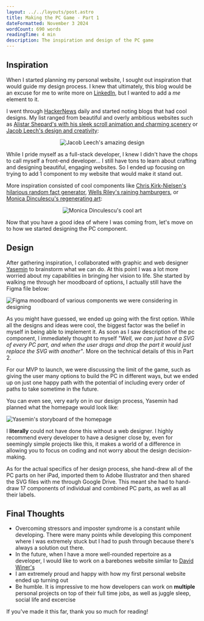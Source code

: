 ```yaml
---
layout: ../../layouts/post.astro
title: Making the PC Game - Part 1
dateFormatted: November 3 2024
wordCount: 690 words
readingTime: 4 min
description: The inspiration and design of the PC game
---
```


## Inspiration

When I started planning my personal website, I sought out inspiration that would guide my design process. I knew that ultimately, this blog would be an excuse for me to write more on [LinkedIn](https://www.linkedin.com/in/marwan-elkhodary/), but I wanted to add a *me* element to it.

I went through [HackerNews](https://news.ycombinator.com/) daily and started noting blogs that had cool designs. My list ranged from beautiful and overly ambitious websites such as [Alistar Shepard's with his sleek scroll animation and charming scenery](https://alistairshepherd.uk/) or [Jacob Leech's design and creativity](https://jacobleech.com/):

<div style="display: flex; justify-content: center;">
  <img src="/posts/making-the-pc-game/jacob-leech-website.gif" alt="Jacob Leech's amazing design" />
</div>

While I pride myself as a full-stack developer, I knew I didn't have the chops to call myself a front-end developer... I still have tons to learn about crafting and designing beautiful, engaging websites. So I ended up focusing on trying to add 1 component to my website that would make it stand out.

More inspiration consisted of cool components like [Chris Kirk-Nielsen's hilarious random fact generator](https://chriskirknielsen.com/), [Wells Riley's raining hamburgers](https://wells.ee/), or [Monica Dinculescu's regenerating art](https://meowni.ca/):

<div style="display: flex; justify-content: center;">
  <img src="/posts/making-the-pc-game/monica-dinculescu-art.gif" alt="Monica Dinculescu's cool art" />
</div>

Now that you have a good idea of where I was coming from, let's move on to how we started designing the PC component.

## Design

After gathering inspiration, I collaborated with graphic and web designer [Yasemin](https://www.linkedin.com/in/yasemin-axi-basoglu/) to brainstorm what we can do. At this point I was a lot more worried about my capabilities in bringing her vision to life. She started by walking me through her moodboard of options, I actually still have the Figma file below:

![Figma moodboard of various components we were considering in designing](/posts/making-the-pc-game/figma-moodboard.jpg)

As you might have guessed, we ended up going with the first option. While all the designs and ideas were cool, the biggest factor was the belief in myself in being able to implement it. As soon as I saw description of the pc component, I immediately thought to myself *"Well, we can just have a SVG of every PC part, and when the user drags and drop the part it would just replace the SVG with another"*. More on the technical details of this in Part 2.

For our MVP to launch, we were discussing the limit of the game, such as giving the user many options to build the PC in different ways, but we ended up on just one happy path with the potential of including every order of paths to take sometime in the future.

You can even see, very early on in our design process, Yasemin had planned what the homepage would look like:

![Yasemin's storyboard of the homepage](/posts/making-the-pc-game/homepage-storyboard.jpg)

I **literally** could not have done this without a web designer. I highly recommend every developer to have a designer close by, even for seemingly simple projects like this, it makes a world of a difference in allowing you to focus on coding and not worry about the design decision-making.

As for the actual specifics of her design process, she hand-drew all of the PC parts on her iPad, imported them to Adobe Illustrator and then shared the SVG files with me through Google Drive. This meant she had to hand-draw 17 components of individual and combined PC parts, as well as all their labels.

## Final Thoughts

- Overcoming stressors and imposter syndrome is a constant while developing. There were many points while developing this component where I was extremely stuck but I had to push through because there's always a solution out there.
- In the future, when I have a more well-rounded repertoire as a developer, I would like to work on a barebones website similar to [David Winer's](https://davewiner.com/)
- I am extremely proud and happy with how my first personal website ended up turning out
- Be humble. It is impressive to me how developers can work on **multiple** personal projects on top of their full time jobs, as well as juggle sleep, social life and excercise

If you've made it this far, thank you so much for reading!
